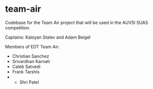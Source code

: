 # team-air

Codebase for the Team Air project that will be used in the AUVSI SUAS competition.

Captains: Kaloyan Stalev and Adam Beigel

Members of EDT Team Air:
- Christian Sanchez
- Srivardhan Karnati
- Caleb Satvedi
- Frank Tarshis
- - Shri Patel


